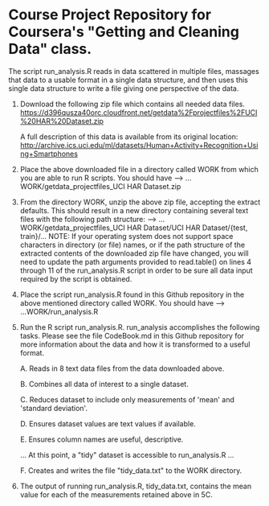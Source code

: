 Course Project Repository for Coursera's "Getting and Cleaning Data" class.
==========================
The script run_analysis.R reads in data scattered in multiple files, massages that data to a usable format in a single data structure, and then uses this single data structure to write a file giving one perspective of the data.

1. Download the following zip file which contains all needed data files. 
        https://d396qusza40orc.cloudfront.net/getdata%2Fprojectfiles%2FUCI%20HAR%20Dataset.zip
        
   A full description of this data is available from its original location:
        http://archive.ics.uci.edu/ml/datasets/Human+Activity+Recognition+Using+Smartphones
  
2. Place the above downloaded file in a directory called WORK from which you are able to run R scripts. You should have
--> ... WORK/getdata_projectfiles_UCI HAR Dataset.zip

3. From the directory WORK, unzip the above zip file, accepting the extract defaults. This should result in a new directory
containing several text files with the following path structure: --> ... WORK/getdata_projectfiles_UCI HAR Dataset/UCI HAR Dataset/{test, train}/... 
NOTE: If your operating system does not support space characters in directory (or file) names, or if the path structure of the extracted contents of the downloaded zip file have changed, you will need to update the path arguments provided to read.table() on lines 4 through 11 of the run_analysis.R script in order to be sure all data input required by the script is obtained.

4. Place the script run_analysis.R found in this Github repository in the above mentioned directory called WORK. You should have --> ...WORK/run_analysis.R

5. Run the R script run_analysis.R. run_analysis accomplishes the following tasks. Please see the file CodeBook.md in this
Github repository for more information about the data and how it is transformed to a useful format.

    A. Reads in 8 text data files from the data downloaded above. 
    
    B. Combines all data of interest to a single dataset.
    
    C. Reduces dataset to include only measurements of 'mean' and 'standard deviation'.
    
    D. Ensures dataset values are text values if available.
    
    E. Ensures column names are useful, descriptive.
    
    ... At this point, a "tidy" dataset is accessible to run_analysis.R ...
    
    F. Creates and writes the file "tidy_data.txt" to the WORK directory.

6. The output of running run_analysis.R, tidy_data.txt, contains the mean value for each of the measurements retained above in 5C.
